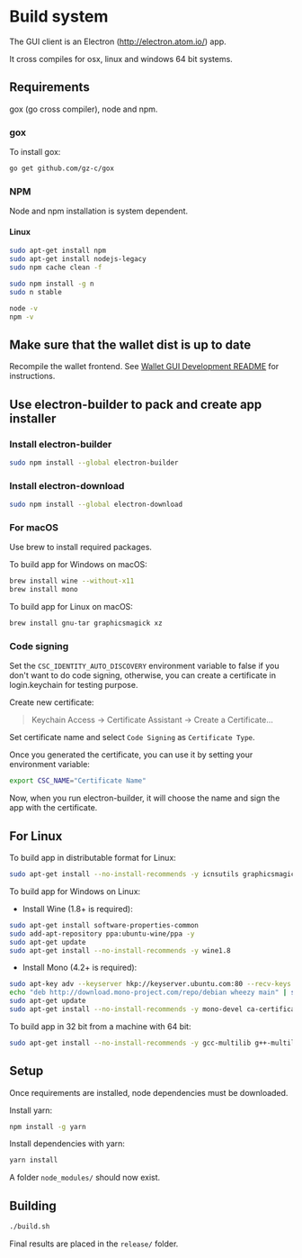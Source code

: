 # Build system

The GUI client is an Electron (http://electron.atom.io/) app.

It cross compiles for osx, linux and windows 64 bit systems.

## Requirements

gox (go cross compiler), node and npm.

### gox

To install gox:

```sh
go get github.com/gz-c/gox
```

### NPM

Node and npm installation is system dependent.

#### Linux

```sh
sudo apt-get install npm
sudo apt-get install nodejs-legacy
sudo npm cache clean -f

sudo npm install -g n
sudo n stable

node -v
npm -v
```

## Make sure that the wallet dist is up to date

Recompile the wallet frontend. See [Wallet GUI Development README](../src/gui/static/README.md) for instructions.

## Use electron-builder to pack and create app installer

### Install electron-builder

```sh
sudo npm install --global electron-builder
```

### Install electron-download

```sh
sudo npm install --global electron-download
```

### For macOS

Use brew to install required packages.

To build app for Windows on macOS:

```sh
brew install wine --without-x11
brew install mono
```

To build app for Linux on macOS:

```sh
brew install gnu-tar graphicsmagick xz
```

### Code signing

Set the `CSC_IDENTITY_AUTO_DISCOVERY` environment variable to false if you don't want to do code signing,
otherwise, you can create a certificate in login.keychain for testing purpose.

Create new certificate:

> Keychain Access -> Certificate Assistant -> Create a Certificate...

Set certificate name and select `Code Signing` as `Certificate Type`.

Once you generated the certificate, you can use it by setting your environment variable:

```sh
export CSC_NAME="Certificate Name"
```

Now, when you run electron-builder, it will choose the name and sign the app with the certificate.

## For Linux

To build app in distributable format for Linux:

```sh
sudo apt-get install --no-install-recommends -y icnsutils graphicsmagick xz-utils
```

To build app for Windows on Linux:

* Install Wine (1.8+ is required):

```sh
sudo apt-get install software-properties-common
sudo add-apt-repository ppa:ubuntu-wine/ppa -y
sudo apt-get update
sudo apt-get install --no-install-recommends -y wine1.8
```

* Install Mono (4.2+ is required):

```sh
sudo apt-key adv --keyserver hkp://keyserver.ubuntu.com:80 --recv-keys 3FA7E0328081BFF6A14DA29AA6A19B38D3D831EF
echo "deb http://download.mono-project.com/repo/debian wheezy main" | sudo tee /etc/apt/sources.list.d/mono-xamarin.list
sudo apt-get update
sudo apt-get install --no-install-recommends -y mono-devel ca-certificates-mono
```

To build app in 32 bit from a machine with 64 bit:

```sh
sudo apt-get install --no-install-recommends -y gcc-multilib g++-multilib
```

## Setup

Once requirements are installed, node dependencies must be downloaded.

Install yarn:

```sh
npm install -g yarn
```

Install dependencies with yarn:

```sh
yarn install
```

A folder `node_modules/` should now exist.

## Building

```sh
./build.sh
```

Final results are placed in the `release/` folder.
